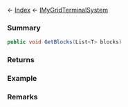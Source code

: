 ← [Index](Api-Index) ← [IMyGridTerminalSystem](Sandbox.ModAPI.Ingame.IMyGridTerminalSystem)

### Summary

```csharp
public void GetBlocks(List<T> blocks)
```

### Returns

### Example

### Remarks

